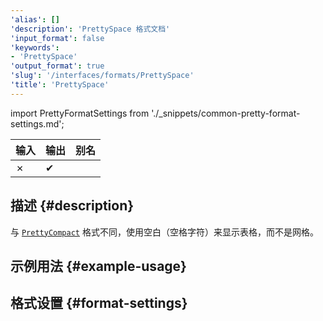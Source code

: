 ```yaml
---
'alias': []
'description': 'PrettySpace 格式文档'
'input_format': false
'keywords':
- 'PrettySpace'
'output_format': true
'slug': '/interfaces/formats/PrettySpace'
'title': 'PrettySpace'
---
```


import PrettyFormatSettings from './_snippets/common-pretty-format-settings.md';

| 输入  | 输出   | 别名  |
|-------|--------|-------|
| ✗     | ✔      |       |

## 描述 {#description}

与 [`PrettyCompact`](./PrettyCompact.md) 格式不同，使用空白（空格字符）来显示表格，而不是网格。

## 示例用法 {#example-usage}

## 格式设置 {#format-settings}

<PrettyFormatSettings/>
